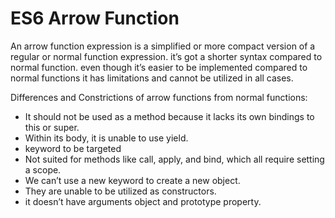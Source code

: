 # ES6 Arrow Function

An arrow function expression is a simplified or more compact version of a regular or normal function expression. it’s got a shorter syntax compared to normal function. even though it’s easier to be implemented compared to normal functions it has limitations and cannot be utilized in all cases.

Differences and Constrictions of arrow functions from normal functions:

+ It should not be used as a method because it lacks its own bindings to this or super.
+ Within its body, it is unable to use yield.
+ keyword to be targeted
+ Not suited for methods like call, apply, and bind, which all require setting a scope.
+ We can’t use a new keyword to create a new object.
+ They are unable to be utilized as constructors.
+ it doesn’t have arguments object and prototype property.